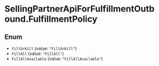# SellingPartnerApiForFulfillmentOutbound.FulfillmentPolicy

## Enum

* `FillOrKill` (value: `"FillOrKill"`)
* `FillAll` (value: `"FillAll"`)
* `FillAllAvailable` (value: `"FillAllAvailable"`)
